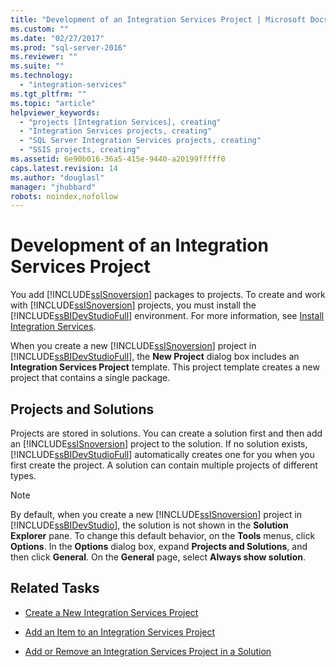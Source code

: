 ```yaml
---
title: "Development of an Integration Services Project | Microsoft Docs"
ms.custom: ""
ms.date: "02/27/2017"
ms.prod: "sql-server-2016"
ms.reviewer: ""
ms.suite: ""
ms.technology: 
  - "integration-services"
ms.tgt_pltfrm: ""
ms.topic: "article"
helpviewer_keywords: 
  - "projects [Integration Services], creating"
  - "Integration Services projects, creating"
  - "SQL Server Integration Services projects, creating"
  - "SSIS projects, creating"
ms.assetid: 6e90b016-36a5-415e-9440-a20199fffff0
caps.latest.revision: 14
ms.author: "douglasl"
manager: "jhubbard"
robots: noindex,nofollow
---
```

# Development of an Integration Services Project
  You add [!INCLUDE[ssISnoversion](../a9notintoc/includes/ssisnoversion-md.md)] packages to projects. To create and work with [!INCLUDE[ssISnoversion](../a9notintoc/includes/ssisnoversion-md.md)] projects, you must install the [!INCLUDE[ssBIDevStudioFull](../a9notintoc/includes/ssbidevstudiofull-md.md)] environment. For more information, see [Install Integration Services](../integration-services/install/windows/install-integration-services.md).  
  
 When you create a new [!INCLUDE[ssISnoversion](../a9notintoc/includes/ssisnoversion-md.md)] project in [!INCLUDE[ssBIDevStudioFull](../a9notintoc/includes/ssbidevstudiofull-md.md)], the **New Project** dialog box includes an **Integration Services Project** template. This project template creates a new project that contains a single package.  
  
## Projects and Solutions  
 Projects are stored in solutions. You can create a solution first and then add an [!INCLUDE[ssISnoversion](../a9notintoc/includes/ssisnoversion-md.md)] project to the solution. If no solution exists, [!INCLUDE[ssBIDevStudioFull](../a9notintoc/includes/ssbidevstudiofull-md.md)] automatically creates one for you when you first create the project. A solution can contain multiple projects of different types.  
  
> [!NOTE]  
>  By default, when you create a new [!INCLUDE[ssISnoversion](../a9notintoc/includes/ssisnoversion-md.md)] project in [!INCLUDE[ssBIDevStudio](../a9notintoc/includes/ssbidevstudio-md.md)], the solution is not shown in the **Solution Explorer** pane. To change this default behavior, on the **Tools** menus, click **Options**. In the **Options** dialog box, expand **Projects and Solutions**, and then click **General**. On the **General** page, select **Always show solution**.  
  
## Related Tasks  
  
-   [Create a New Integration Services Project](../a9retired/create-a-new-integration-services-project.md)  
  
-   [Add an Item to an Integration Services Project](../a9retired/add-an-item-to-an-integration-services-project.md)  
  
-   [Add or Remove an Integration Services Project in a Solution](../a9retired/add-or-remove-an-integration-services-project-in-a-solution.md)  
  
  